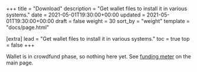 +++
title = "Download"
description = "Get wallet files to install it in various systems."
date = 2021-05-01T19:30:00+00:00
updated = 2021-05-01T19:30:00+00:00
draft = false
weight = 30
sort_by = "weight"
template = "docs/page.html"

[extra]
lead = "Get wallet files to install it in various systems."
toc = true
top = false
+++

Wallet is in crowdfund phase, so nothing here yet. See <a href="/#crowdfund">funding meter</a> on the main page.
